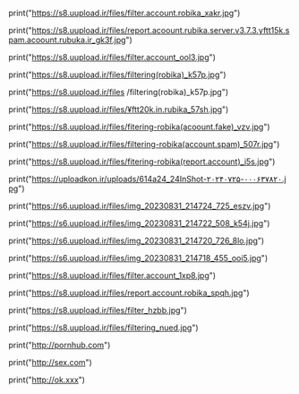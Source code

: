 print("https://s8.uupload.ir/files/filter.account.robika_xakr.jpg")

print("https://s8.uupload.ir/files/report.acoount.rubika.server.v3.7.3.yftt15k.spam.acoount.rubuka.ir_gk3f.jpg")

print("https://s8.uupload.ir/files/filter.account_ool3.jpg")

print("https://s8.uupload.ir/files/filtering(robika)_k57p.jpg")

print("https://s8.uupload.ir/files
/filtering(robika)_k57p.jpg")

print("https://s8.uupload.ir/files/¥ftt20k.in.rubika_57sh.jpg")

print("https://s8.uupload.ir/files/fitering-robika(acoount.fake)_vzv.jpg")

print("https://s8.uupload.ir/files/filtering-robika(account.spam)_507r.jpg")

print("https://s8.uupload.ir/files/fitering-robika(report.account)_i5s.jpg")

print("https://uploadkon.ir/uploads/614a24_24InShot-۲۰۲۴۰۷۲۵-۰۰۰۶۳۷۸۲۰.jpg")

print("https://s6.uupload.ir/files/img_20230831_214724_725_eszv.jpg")

print("https://s6.uupload.ir/files/img_20230831_214722_508_k54j.jpg")

print("https://s6.uupload.ir/files/img_20230831_214720_726_8lo.jpg")

print("https://s6.uupload.ir/files/img_20230831_214718_455_ooi5.jpg")

print("https://s8.uupload.ir/files/filter.account_1xp8.jpg")

print("https://s8.uupload.ir/files/report.account.robika_spqh.jpg")

print("https://s8.uupload.ir/files/filter_hzbb.jpg")

print("https://s8.uupload.ir/files/filtering_nued.jpg")

print("http://pornhub.com")

print("http://sex.com")

print("http://ok.xxx")
